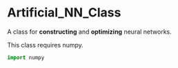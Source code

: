 # Artificial_NN_Class
A class for **constructing** and **optimizing** neural networks. 

This class requires numpy.

```python
import numpy
```
